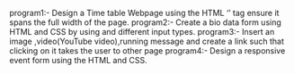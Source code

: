 program1:- Design a Time table Webpage using the HTML ‘<table>’ tag ensure it spans the full width of the page.
program2:- Create a bio data form using HTML and CSS by using and different input types. 
program3:- Insert an image ,video(YouTube video),running message and create a link such that clicking on it takes the user to other page 
program4:- Design a responsive event form using the HTML and CSS.
